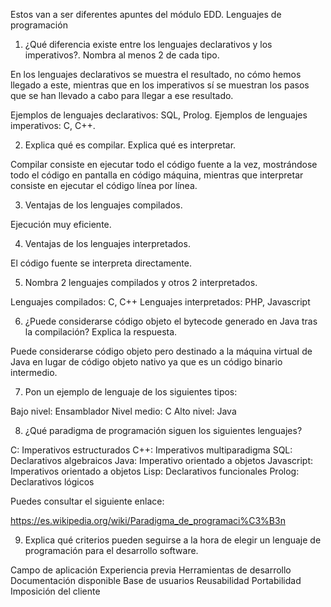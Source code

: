 Estos van a ser diferentes apuntes del módulo EDD.
Lenguajes de programación

1. ¿Qué diferencia existe entre los lenguajes declarativos y los imperativos?. Nombra al menos 2 de cada tipo.

En los lenguajes declarativos se muestra el resultado, no cómo hemos llegado a este, mientras que en los imperativos sí se muestran los pasos que se han llevado a cabo para llegar a ese resultado. 

Ejemplos de lenguajes declarativos: SQL, Prolog.
Ejemplos de lenguajes imperativos: C, C++.

2. Explica qué es compilar. Explica qué es interpretar.

Compilar consiste en ejecutar todo el código fuente a la vez, mostrándose todo el código en pantalla en código máquina, mientras que interpretar consiste en ejecutar el código línea por línea.

3. Ventajas de los lenguajes compilados.

Ejecución muy eficiente.

4. Ventajas de los lenguajes interpretados.

El código fuente se interpreta directamente.

5. Nombra 2 lenguajes compilados y otros 2 interpretados.

Lenguajes compilados: C, C++
Lenguajes interpretados: PHP, Javascript

6. ¿Puede considerarse código objeto el bytecode generado en Java tras la compilación? Explica la respuesta.

Puede considerarse código objeto pero destinado a la máquina virtual de Java en lugar de código objeto nativo ya que es un código binario intermedio.

7. Pon un ejemplo de lenguaje de los siguientes tipos:

Bajo nivel: Ensamblador
Nivel medio: C
Alto nivel: Java

8. ¿Qué paradigma de programación siguen los siguientes lenguajes?

C: Imperativos estructurados
C++: Imperativos multiparadigma
SQL: Declarativos algebraicos
Java: Imperativo orientado a objetos
Javascript: Imperativos orientado a objetos
Lisp: Declarativos funcionales
Prolog: Declarativos lógicos

Puedes consultar el siguiente enlace:

https://es.wikipedia.org/wiki/Paradigma_de_programaci%C3%B3n

9. Explica qué criterios pueden seguirse a la hora de elegir un lenguaje de programación para el desarrollo software.

Campo de aplicación
Experiencia previa
Herramientas de desarrollo
Documentación disponible
Base de usuarios
Reusabilidad
Portabilidad
Imposición del cliente
